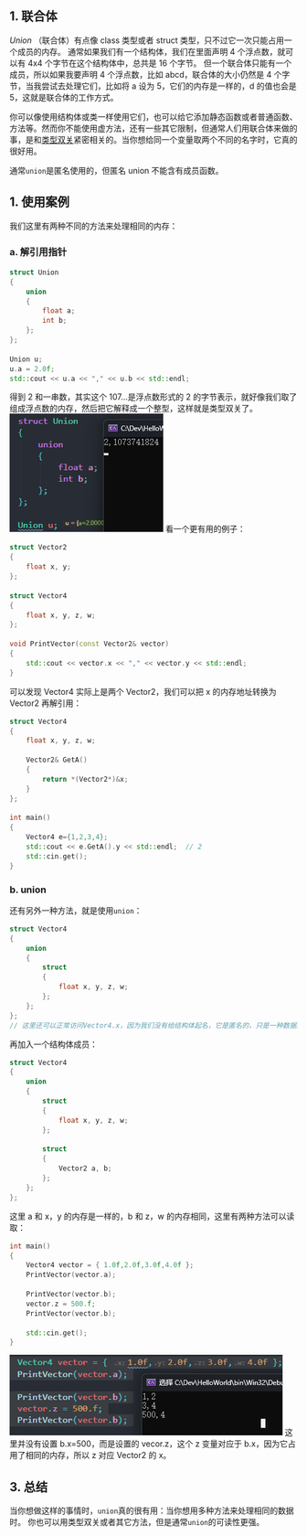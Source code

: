## 1. 联合体

_Union_ （联合体）有点像 class 类型或者 struct 类型，只不过它一次只能占用一个成员的内存。
通常如果我们有一个结构体，我们在里面声明 4 个浮点数，就可以有 4x4 个字节在这个结构体中，总共是 16 个字节。
但一个联合体只能有一个成员，所以如果我要声明 4 个浮点数，比如 abcd，联合体的大小仍然是 4 个字节，当我尝试去处理它们，比如将 a 设为 5，它们的内存是一样的，d 的值也会是 5，这就是联合体的工作方式。

你可以像使用结构体或类一样使用它们，也可以给它添加静态函数或者普通函数、方法等。然而你不能使用虚方法，还有一些其它限制，但通常人们用联合体来做的事，是和[类型双关](66%20Type%20Punning%20in%20C++.md)紧密相关的。当你想给同一个变量取两个不同的名字时，它真的很好用。

通常`union`是匿名使用的，但匿名 union 不能含有成员函数。

## 1. 使用案例

我们这里有两种不同的方法来处理相同的内存：

### a. 解引用指针

```cpp
struct Union
{
	union
	{
		float a;
		int b;
	};
};

Union u;
u.a = 2.0f;
std::cout << u.a << "," << u.b << std::endl;

```

得到 2 和一串数，其实这个 107...是浮点数形式的 2 的字节表示，就好像我们取了组成浮点数的内存，然后把它解释成一个整型，这样就是类型双关了。
![](./storage%20bag/Pasted%20image%2020230725173306.png)
看一个更有用的例子：

```cpp
struct Vector2
{
	float x, y;
};

struct Vector4
{
	float x, y, z, w;
};

void PrintVector(const Vector2& vector)
{
	std::cout << vector.x << "," << vector.y << std::endl;
}
```

可以发现 Vector4 实际上是两个 Vector2，我们可以把 x 的内存地址转换为 Vector2 再解引用：

```cpp
struct Vector4
{
	float x, y, z, w;

	Vector2& GetA()
	{
		return *(Vector2*)&x;
	}
};

int main()
{
	Vector4 e={1,2,3,4};
	std::cout << e.GetA().y << std::endl;  // 2
	std::cin.get();
}
```

### b. union

还有另外一种方法，就是使用`union`：

```cpp
struct Vector4
{
	union
	{
		struct
		{
			float x, y, z, w;
		};
	};
};
// 这里还可以正常访问Vector4.x，因为我们没有给结构体起名，它是匿名的，只是一种数据结构
```

再加入一个结构体成员：

```cpp
struct Vector4
{
	union
	{
		struct
		{
			float x, y, z, w;
		};

		struct
		{
			Vector2 a, b;
		};
	};
};
```

这里 a 和 x，y 的内存是一样的，b 和 z，w 的内存相同，这里有两种方法可以读取：

```cpp
int main()
{
	Vector4 vector = { 1.0f,2.0f,3.0f,4.0f };
	PrintVector(vector.a);

	PrintVector(vector.b);
	vector.z = 500.f;
	PrintVector(vector.b);

	std::cin.get();
}
```

![](./storage%20bag/Pasted%20image%2020230725201340.png)
这里并没有设置 b.x=500，而是设置的 vecor.z，这个 z 变量对应于 b.x，因为它占用了相同的内存，所以 z 对应 Vector2 的 x。

## 3. 总结

当你想做这样的事情时，`union`真的很有用：当你想用多种方法来处理相同的数据时。
你也可以用类型双关或者其它方法，但是通常`union`的可读性更强。
